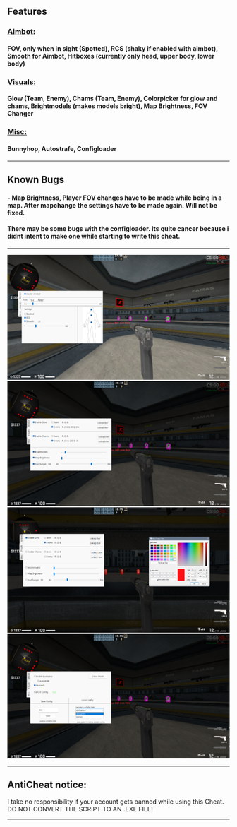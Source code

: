 ## Features
### <ins> Aimbot: </ins>
#### FOV, only when in sight (Spotted), RCS (shaky if enabled with aimbot), Smooth for Aimbot, Hitboxes (currently only head, upper body, lower body)
### <ins> Visuals: </ins>
#### Glow (Team, Enemy), Chams (Team, Enemy), Colorpicker for glow and chams, Brightmodels (makes models bright), Map Brightness, FOV Changer
### <ins> Misc: </ins>
#### Bunnyhop, Autostrafe, Configloader

****
## Known Bugs
#### - Map Brightness, Player FOV changes  have to be made while being in a map. After mapchange the settings have to be made again. Will not be fixed.
#### There may be some bugs with the configloader. Its quite cancer because i didnt intent to make one while starting to write this cheat.

****
![alt text](https://github.com/kurtn3x/CSGOExternal/blob/main/settings/showcase_screenshots/1.png?raw=true)
![alt text](https://github.com/kurtn3x/CSGOExternal/blob/main/settings/showcase_screenshots/2.png?raw=true)
![alt text](https://github.com/kurtn3x/CSGOExternal/blob/main/settings/showcase_screenshots/2.1.png?raw=true)
![alt text](https://github.com/kurtn3x/CSGOExternal/blob/main/settings/showcase_screenshots/3.png?raw=true)
****
## AntiCheat notice:
I take no responsibility if your account gets banned while using this Cheat.
DO NOT CONVERT THE SCRIPT TO AN .EXE FILE!
***


